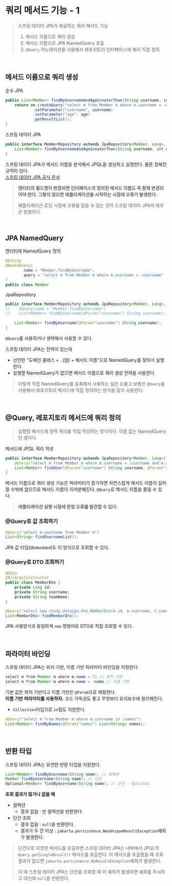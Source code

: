 # 쿼리 메서드 기능 - 1

> 스프링 데이터 JPA가 제공하는 쿼리 메서드 기능
> 1. 메서드 이름으로 쿼리 생성
> 2. 메서드 이름으로 JPA NamedQuery 호출
> 3. `@Query` 어노테이션을 사용해서 레포지토리 인터페이스에 쿼리 직접 정의

<br>

## 메서드 이름으로 쿼리 생성

순수 JPA
```java
public List<Member> findByUsernameAndAgeGreaterThan(String username, int age) {
    return em.createQuery("select m from Member m where m.username = :username and m.age > :age",Member.class)
            .setParameter("username", username)
            .setParameter("age", age)
            .getResultList();
}
```

스프링 데이터 JPA
```java
public interface MemberRepository extends JpaRepository<Member, Long>, MemberRepositoryCustom {
    List<Member> findByUsernameAndAgeGreaterThan(String username, int age);
}
```

스프링 데이터 JPA가 메서드 이름을 분석해서 JPQL을 생성하고 실행한다. 물론 정해진 규칙이 있다.<br>
[스프링 데이터 JPA 공식 문서](https://docs.spring.io/spring-data/jpa/reference/jpa/query-methods.html#jpa.query-methods.query-creation)

> **엔티티의 필드명이 변경되면 인터페이스의 정의한 메서드 이름도 꼭 함께 변경되어야 한다. 그렇지 않으면 애플리케이션을 시작하는 시점에 오류가 발생한다.**
> 
> 애플리케이션 로딩 시점에 오류를 잡을 수 있는 것이 스프링 데이터 JPA의 매우 큰 장점이다.

<br>

## JPA NamedQuery

엔티티에 NamedQuery 정의
```java
@Entity
@NamedQuery(
        name = "Member.findByUsername",
        query = "select m from Member m where m.username = :username"
)
public class Member
```

JpaRepository
```java
public interface MemberRepository extends JpaRepository<Member, Long>, MemberRepositoryCustom {
//    @Query(name = "Member.findByUsername")
//    List<Member> findByUsername(@Param("username") String username);
   
    List<Member> findByUsername(@Param("username") String username);
}
```
`@Query`를 사용하거나 생략해서 사용할 수 있다.

스프링 데이터 JPA는 전략이 있는데
- 선언한 "도메인 클래스 + `.`(점) + 메서드 이름"으로 NamedQuery를 찾아서 실행한다.
- 실행할 NamedQuery가 없으면 메서드 이름으로 쿼리 생성 전략을 사용한다.

> 이렇게 직접 NamedQuery를 등록해서 사용하는 일은 드물고 보통은 `@Query`를 사용해서 레포지토리 메서드에 직접 정의하는 방식을 많이 사용한다.

<br>

## @Query, 레포지토리 메서드에 쿼리 정의
> 실행할 메서드에 정적 쿼리를 직접 작성하는 방식이다. 이름 없는 NamedQuery인 셈이다.

메서드에 JPQL 쿼리 작성
```java
public interface MemberRepository extends JpaRepository<Member, Long>{
    @Query("select m from Member m where m.username = :username and m.age = :age")
    List<Member> findUser(@Param("username") String username, @Param("age") int age);
}
```
메서드 이름으로 쿼리 생성 기능은 파라미터가 증가하면 자연스럽게 메서드 이름이 길어질 수밖에 없으므로 메서드 이름이 지저분해진다. `@Query`로 메서드 이름을 줄일 수 있다.

> **애플리케이션 실행 시점에 문법 오류를 발견할 수 있다.**

### @Query로 값 조회하기
```java
@Query("select m.username from Member m")
List<String> findUsernameList();
```
JPA 값 타입(`@Embedded`)도 이 방식으로 조회할 수 있다.

### @Query로 DTO 조회하기
```java
@Data
@AllArgsConstructor
public class MemberDto {
    private Long id;
    private String username;
    private String teamName;
}

@Query("select new study.datajpa.dto.MemberDto(m.id, m.username, t.name) from Member m join m.team t")
List<MemberDto> findMemberDto();
```
JPA 사용방식과 동일하게 `new` 명령어로 DTO로 직접 조회할 수 있다.

<br>

## 파라미터 바인딩
스프링 데이터 JPA는 위치 기반, 이름 기반 파라미터 바인딩을 지원한다.
```java
select m from Member m where m.name = ?1 // 위치 기반
select m from Member m where m.name = :name // 이름 기반
```
기본 값은 위치 기반이고 이름 기반은 `@Param`으로 매핑한다.<br>
**이름 기반 파라미터를 사용하자.** 코드 가독성도 좋고 무엇보다 유지보수에 용이해진다.

- `Collection`타입으로 `in`절도 지원한다.
```java
@Query("select m from Member m where m.username in :names")
List<Member> findByNames(@Param("names") List<String> names);
```

<br>

## 반환 타입
스프링 데이터 JPA는 유연한 반환 타입을 지원한다. 
```java
List<Member> findByUsername(String name); // 컬렉션
Member findByUsername(String name); // 단건
Optional<Member> findByUsername(String name); // 단건 - Optional
```
**조회 결과가 많거나 없을 때**
- 컬렉션
  - 결과 없음 : 빈 컬렉션을 반환한다.
- 단건 조회
  - 결과 없음 : `null`을 반환한다.
  - 결과가 두 건 이상 : `jakarta.persistence.NonUniqueResultException`예외가 발생한다.

> 단건으로 지정한 메서드를 호출하면 스프링 데이터 JPA는 내부에서 JPQL의 `Query.getSingleResult()` 메서드를 호출한다. 이 메서드를 호출했을 때
> 조회 결과가 없으면 `jakarta.persistence.NoResultException`예외가 발생한다. 
> 
> 이 때 스프링 데이터 JPA는 단건을 조회할 때 이 예외가 발생하면 예외를 무시하고 대신에 `null`을 반환한다.